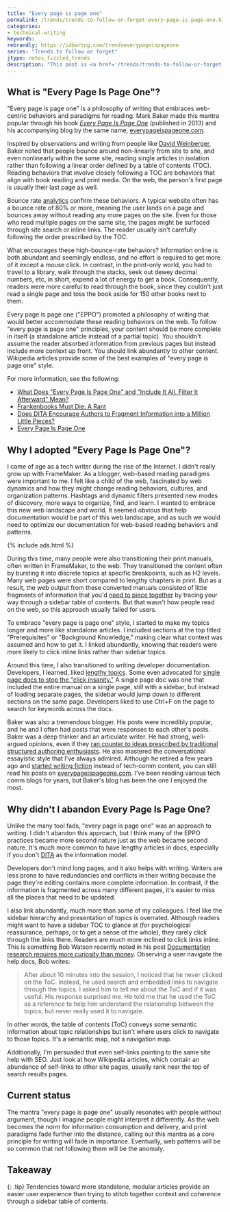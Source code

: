 ```yaml
---
title: "Every page is page one"
permalink: /trends/trends-to-follow-or-forget-every-page-is-page-one.html
categories:
- technical-writing
keywords:
rebrandly: https://idbwrtng.com/trendseverypageispageone
series: "Trends to follow or forget"
jtype: notes_fizzled_trends
description: "This post is <a href='/trends/trends-to-follow-or-forget-intro.html'>part of a series</a> that explores tech comm trends that I've either followed or forgotten, and why. The overall goal is to better understand the reasons that drive trend adoption or abandonment in my personal career. This post focuses on \"every page is page one.\""
---
```


## What is "Every Page Is Page One"?

"Every page is page one" is a philosophy of writing that embraces web-centric behaviors and paradigms for reading. Mark Baker made this mantra popular through his book [*Every Page Is Page One*](http://xmlpress.net/publications/eppo/) (published in 2013) and his accompanying blog by the same name, [everypageispageone.com](https://everypageispageone.com).

Inspired by observations and writing from people like [David Weinberger](https://www.amazon.com/Too-Big-Know-Rethinking-Everywhere/dp/0465021425), Baker noted that people bounce around non-linearly from site to site, and even nonlinearly within the same site, reading single articles in isolation rather than following a linear order defined by a table of contents (TOC). Reading behaviors that involve closely following a TOC are behaviors that align with book reading and print media. On the web, the person's first page is usually their last page as well.

Bounce rate [analytics](/analytics/#analytics-breakdown) confirm these behaviors. A typical website often has a bounce rate of 80% or more, meaning the user lands on a page and bounces away without reading any more pages on the site. Even for those who read multiple pages on the same site, the pages might be surfaced through site search or inline links. The reader usually isn't carefully following the order prescribed by the TOC.

What encourages these high-bounce-rate behaviors? Information online is both abundant and seemingly endless, and no effort is required to get more of it except a mouse click. In contrast, in the print-only world, you had to travel to a library, walk through the stacks, seek out dewey decimal numbers, etc, in short, expend a lot of energy to get a book. Consequently, readers were more careful to read through the book, since they couldn't just read a single page and toss the book aside for 150 other books next to them.

Every page is page one ("EPPO") promoted a philosophy of writing that would better accommodate these reading behaviors on the web. To follow "every page is page one" principles, your content should be more complete in itself (a standalone article instead of a partial topic). You shouldn't assume the reader absorbed information from previous pages but  instead include more context up front. You should link abundantly to other content. Wikipedia articles provide some of the best examples of "every page is page one" style.

For more information, see the following:

* [What Does "Every Page Is Page One" and "Include It All, Filter It Afterward" Mean?](/2012/12/04/what-does-every-page-is-page-one-and-include-it-all-filter-it-afterward-mean/)
* [Frankenbooks Must Die: A Rant](https://everypageispageone.com/2012/02/24/frankenbooks-must-die-a-rant/)
* [Does DITA Encourage Authors to Fragment Information into a Million Little Pieces?](/2013/04/22/does-dita-encourage-authors-to-fragment-information-into-a-million-little-pieces/)
* [Every Page Is Page One](http://xmlpress.net/publications/eppo/)

## Why I adopted "Every Page Is Page One"?

I came of age as a tech writer during the rise of the Internet. I didn't really grow up with FrameMaker. As a blogger, web-based reading paradigms were important to me. I felt like a child of the web, fascinated by web dynamics and how they might change reading behaviors, cultures, and organization patterns. Hashtags and dynamic filters presented new modes of discovery, more ways to organize, find, and learn. I wanted to embrace this new web landscape and world. It seemed obvious that help documentation would be part of this web landscape, and as such we would need to optimize our documentation for web-based reading behaviors and patterns.

{% include ads.html %}

During this time, many people were also transitioning their print manuals, often written in FrameMaker, to the web. They transitioned the content often by bursting it into discrete topics at specific breakpoints, such as H2 levels. Many web pages were short compared to lengthy chapters in print. But as a result, the web output from these converted manuals consisted of little fragments of information that you'd [need to piece together](/2011/04/27/topic-chunking-and-the-broken-clock/) by tracing your way through a sidebar table of contents. But that wasn't how people read on the web, so this approach usually failed for users.

To embrace "every page is page one" style, I started to make my topics longer and more like standalone articles. I included sections at the top titled "Prerequisites" or "Background Knowledge," making clear what context was assumed and how to get it. I linked abundantly, knowing that readers were more likely to click inline links rather than sidebar topics.

Around this time, I also transitioned to writing developer documentation. Developers, I learned, liked [lengthy topics](https://idratherbewriting.com/learnapidoc/pubapis_design_patterns.html#longish_pages). Some even advocated for [single page docs to stop the "click insanity."](https://www.youtube.com/watch?v=rXcdTYuxwys) A single page doc was one that included the entire manual on a single page, still with a sidebar, but instead of loading separate pages, the sidebar would jump down to different sections on the same page. Developers liked to use Ctrl+F on the page to search for keywords across the docs.

Baker was also a tremendous blogger. His posts were incredibly popular, and he and I often had posts that were responses to each other's posts. Baker was a deep thinker and an articulate writer. He had strong, well-argued opinions, even if they [ran counter to ideas prescribed by traditional structured authoring enthusiasts](https://everypageispageone.com/2012/07/28/the-tyranny-of-the-terrible-troika-rethinking-concept-task-and-reference/). He also mastered the conversational essayistic style that I've always admired. Although he retired a few years ago and [started writing fiction](https://gmbaker.net/i-am-serializing-a-novel-on-substack/) instead of tech-comm content, you can still read his posts on [everypageispageone.com](https://everypageispageone.com). I've been reading various tech comm blogs for years, but Baker's blog has been the one I enjoyed the most.

## Why didn't I abandon Every Page Is Page One?

Unlike the many tool fads, "every page is page one" was an approach to writing. I didn't abandon this approach, but I think many of the EPPO practices became more second nature just as the web became second nature. It's much more common to have lengthy articles in docs, especially if you don't [DITA](/trends/trends-to-follow-or-forget-dita.html) as the information model.

Developers don't mind long pages, and it also helps with writing. Writers are less prone to have redundancies and conflicts in their writing because the page they're editing contains more complete information. In contrast, if the information is fragmented across many different pages, it's easier to miss all the places that need to be updated.

I also link abundantly, much more than some of my colleagues. I feel like the sidebar hierarchy and presentation of topics is overrated. Although readers might want to have a sidebar TOC to glance at (for psychological reassurance, perhaps, or to get a sense of the whole), they rarely click through the links there. Readers are much more inclined to click links inline. This is something Bob Watson recently noted in his post [Documentation research requires more curiosity than money](https://docsbydesign.com/2022/04/03/documentation-research-requires-more-curiosity-than-money/). Observing a user navigate the help docs, Bob writes:

> After about 10 minutes into the session, I noticed that he never clicked on the ToC. Instead, he used search and embedded links to navigate through the topics. I asked him to tell me about the ToC and if it was useful. His response surprised me. He told me that he used the ToC as a reference to help him understand the relationship between the topics, but never really used it to navigate.

In other words, the table of contents (ToC) conveys some semantic information about topic relationships but isn't where users click to navigate to those topics. It's a semantic map, not a navigation map.

Additionally, I'm persuaded that even self-links pointing to the same site help with SEO. Just look at how Wikipedia articles, which contain an abundance of self-links to other site pages, usually rank near the top of search results pages.

## Current status

The mantra "every page is page one" usually resonates with people without argument, though I imagine people might interpret it differently. As the web becomes the norm for information consumption and delivery, and print paradigms fade further into the distance, calling out this mantra as a core principle for writing will fade in importance. Eventually, web patterns will be so common that _not_ following them will be the anomaly.

## Takeaway

{: .tip}
Tendencies toward more standalone, modular articles provide an easier user experience than trying to stitch together context and coherence through a sidebar table of contents.
